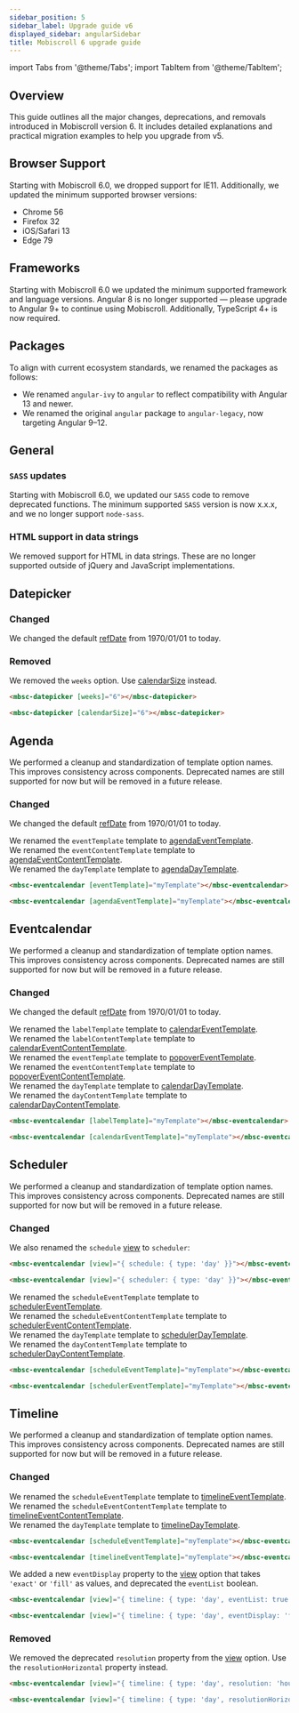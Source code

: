 ```yaml
---
sidebar_position: 5
sidebar_label: Upgrade guide v6
displayed_sidebar: angularSidebar
title: Mobiscroll 6 upgrade guide
---
```


import Tabs from '@theme/Tabs';
import TabItem from '@theme/TabItem';

## Overview

This guide outlines all the major changes, deprecations, and removals introduced in Mobiscroll version 6. It includes detailed explanations and practical migration examples to help you upgrade from v5.

## Browser Support

Starting with Mobiscroll 6.0, we dropped support for IE11. Additionally, we updated the minimum supported browser versions:

* Chrome 56
* Firefox 32
* iOS/Safari 13
* Edge 79

## Frameworks

Starting with Mobiscroll 6.0 we updated the minimum supported framework and language versions. Angular 8 is no longer supported — please upgrade to Angular 9+ to continue using Mobiscroll. Additionally, TypeScript 4+ is now required.

## Packages

To align with current ecosystem standards, we renamed the packages as follows:

* We renamed `angular-ivy` to `angular` to reflect compatibility with Angular 13 and newer.
* We renamed the original `angular` package to `angular-legacy`, now targeting Angular 9–12.

## General

### `SASS` updates

Starting with Mobiscroll 6.0, we updated our `SASS` code to remove deprecated functions. The minimum supported `SASS` version is now x.x.x, and we no longer support `node-sass`.

### HTML support in data strings 

We removed support for HTML in data strings. These are no longer supported outside of jQuery and JavaScript implementations.


## Datepicker

### Changed

We changed the default [refDate](/angular/datepicker/api#opt-refDate) from 1970/01/01 to today.

### Removed

We removed the `weeks` option. Use [calendarSize](/angular/datepicker/api#opt-calendarSize) instead.

<Tabs>
  <TabItem value="old" label="Old code" default>

```html
<mbsc-datepicker [weeks]="6"></mbsc-datepicker>
```
  </TabItem>
  <TabItem value="new" label="New code">

```html
<mbsc-datepicker [calendarSize]="6"></mbsc-datepicker>
```

  </TabItem>
</Tabs>

## Agenda

We performed a cleanup and standardization of template option names. This improves consistency across components. Deprecated names are still supported for now but will be removed in a future release.

### Changed

We changed the default [refDate](/angular/eventcalendar/api#opt-refDate) from 1970/01/01 to today. 

We renamed the `eventTemplate` template to [agendaEventTemplate](/angular/eventcalendar/api#template-agendaEventTemplate).  
We renamed the `eventContentTemplate` template to [agendaEventContentTemplate](/angular/eventcalendar/api#template-agendaEventContentTemplate).   
We renamed the `dayTemplate` template to [agendaDayTemplate](/angular/eventcalendar/api#template-agendaDayTemplate).  

<Tabs>
  <TabItem value="old" label="Old code" default>

```html
<mbsc-eventcalendar [eventTemplate]="myTemplate"></mbsc-eventcalendar>
```

  </TabItem>
  <TabItem value="new" label="New code">

```html
<mbsc-eventcalendar [agendaEventTemplate]="myTemplate"></mbsc-eventcalendar>
```

  </TabItem>
</Tabs>


## Eventcalendar

We performed a cleanup and standardization of template option names. This improves consistency across components. Deprecated names are still supported for now but will be removed in a future release.

### Changed

We changed the default [refDate](/angular/eventcalendar/api#opt-refDate) from 1970/01/01 to today.  

We renamed the `labelTemplate` template to [calendarEventTemplate](/angular/eventcalendar/api#template-calendarEventTemplate).  
We renamed the `labelContentTemplate` template to [calendarEventContentTemplate](/angular/eventcalendar/api#template-calendarEventContentTemplate).  
We renamed the `eventTemplate` template to [popoverEventTemplate](/angular/eventcalendar/api#template-popoverEventTemplate).  
We renamed the `eventContentTemplate` template to [popoverEventContentTemplate](/angular/eventcalendar/api#template-popoverEventContentTemplate).  
We renamed the `dayTemplate` template to [calendarDayTemplate](/angular/eventcalendar/api#template-calendarDayTemplate).  
We renamed the `dayContentTemplate` template to [calendarDayContentTemplate](/angular/eventcalendar/api#template-calendarDayContentTemplate).  


<Tabs>
  <TabItem value="old" label="Old code" default>

```html
<mbsc-eventcalendar [labelTemplate]="myTemplate"></mbsc-eventcalendar>
```

  </TabItem>
  <TabItem value="new" label="New code">

```html
<mbsc-eventcalendar [calendarEventTemplate]="myTemplate"></mbsc-eventcalendar>
```

  </TabItem>
</Tabs>


## Scheduler

We performed a cleanup and standardization of template option names. This improves consistency across components. Deprecated names are still supported for now but will be removed in a future release.

### Changed

We also renamed the `schedule` [view](/angular/eventcalendar/api#opt-view) to `scheduler`:

<Tabs>
  <TabItem value="old" label="Old code" default>

```html
<mbsc-eventcalendar [view]="{ schedule: { type: 'day' }}"></mbsc-eventcalendar>
```

  </TabItem>
  <TabItem value="new" label="New code">

```html
<mbsc-eventcalendar [view]="{ scheduler: { type: 'day' }}"></mbsc-eventcalendar>
```

  </TabItem>
</Tabs>


We renamed the `scheduleEventTemplate` template to [schedulerEventTemplate](/angular/eventcalendar/api#template-schedulerEventTemplate).    
We renamed the `scheduleEventContentTemplate` template to [schedulerEventContentTemplate](/angular/eventcalendar/api#template-schedulerEventContentTemplate).   
We renamed the `dayTemplate` template to [schedulerDayTemplate](/angular/eventcalendar/api#template-schedulerDayTemplate).  
We renamed the `dayContentTemplate` template to [schedulerDayContentTemplate](/angular/eventcalendar/api#template-schedulerDayContentTemplate).    

<Tabs>
  <TabItem value="old" label="Old code" default>

```html
<mbsc-eventcalendar [scheduleEventTemplate]="myTemplate"></mbsc-eventcalendar>
```

  </TabItem>
  <TabItem value="new" label="New code">

```html
<mbsc-eventcalendar [schedulerEventTemplate]="myTemplate"></mbsc-eventcalendar>
```

  </TabItem>
</Tabs>



## Timeline

We performed a cleanup and standardization of template option names. This improves consistency across components. Deprecated names are still supported for now but will be removed in a future release.

### Changed

We renamed the `scheduleEventTemplate` template to [timelineEventTemplate](/angular/eventcalendar/api#template-timelineEventTemplate).  
We renamed the `scheduleEventContentTemplate` template to [timelineEventContentTemplate](/angular/eventcalendar/api#template-timelineEventContentTemplate).  
We renamed the `dayTemplate` template to [timelineDayTemplate](/angular/eventcalendar/api#template-timelineDayTemplate).  

<Tabs>
  <TabItem value="old" label="Old code" default>

```html
<mbsc-eventcalendar [scheduleEventTemplate]="myTemplate"></mbsc-eventcalendar>
```

  </TabItem>
  <TabItem value="new" label="New code">

```html
<mbsc-eventcalendar [timelineEventTemplate]="myTemplate"></mbsc-eventcalendar>
```

  </TabItem>
</Tabs>

We added a new `eventDisplay` property to the [view](/angular/eventcalendar/api#opt-view) option that takes `'exact'` or `'fill'` as values, and deprecated the `eventList` boolean.

<Tabs>
  <TabItem value="old" label="Old code" default>

```html
<mbsc-eventcalendar [view]="{ timeline: { type: 'day', eventList: true }}"></mbsc-eventcalendar>
```

  </TabItem>
  <TabItem value="new" label="New code">

```html
<mbsc-eventcalendar [view]="{ timeline: { type: 'day', eventDisplay: 'fill' }}"></mbsc-eventcalendar>
```

  </TabItem>
</Tabs>


### Removed

We removed the deprecated `resolution` property from the [view](/angular/eventcalendar/api#opt-view) option. Use the `resolutionHorizontal` property instead.

<Tabs>
  <TabItem value="old" label="Old code" default>

```html
<mbsc-eventcalendar [view]="{ timeline: { type: 'day', resolution: 'hour' }}"></mbsc-eventcalendar>
```

  </TabItem>
  <TabItem value="new" label="New code">

```html
<mbsc-eventcalendar [view]="{ timeline: { type: 'day', resolutionHorizontal: 'hour' }}"></mbsc-eventcalendar>
```

  </TabItem>
</Tabs>

